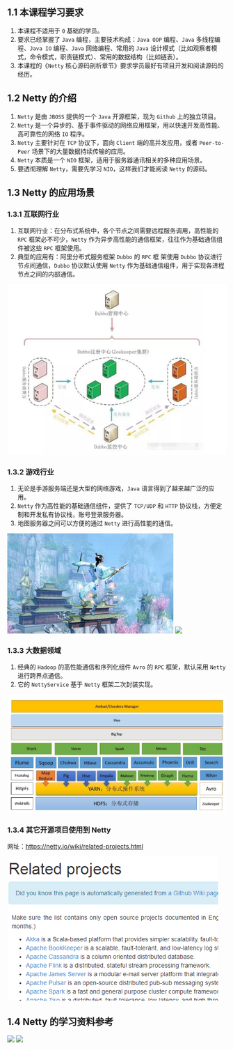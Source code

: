 ## 1.1 本课程学习要求

1. 本课程不适用于 `0` 基础的学员。
2. 要求已经掌握了 `Java` 编程，主要技术构成：`Java OOP` 编程、`Java` 多线程编程、`Java IO` 编程、`Java` 网络编程、常用的 `Java` 设计模式（比如观察者模式，命令模式，职责链模式）、常用的数据结构（比如链表）。
3. 本课程的《`Netty` 核心源码剖析章节》要求学员最好有项目开发和阅读源码的经历。

## 1.2 Netty 的介绍

1. `Netty` 是由 `JBOSS` 提供的一个 `Java` 开源框架，现为 `Github` 上的独立项目。
2. `Netty` 是一个异步的、基于事件驱动的网络应用框架，用以快速开发高性能、高可靠性的网络 `IO` 程序。
3. `Netty` 主要针对在 `TCP` 协议下，面向 `Client` 端的高并发应用，或者 `Peer-to-Peer` 场景下的大量数据持续传输的应用。
4. `Netty` 本质是一个 `NIO` 框架，适用于服务器通讯相关的多种应用场景。
5. 要透彻理解 `Netty`，需要先学习 `NIO`，这样我们才能阅读 `Netty` 的源码。

## 1.3 Netty 的应用场景

### 1.3.1 互联网行业

1. 互联网行业：在分布式系统中，各个节点之间需要远程服务调用，高性能的 `RPC` 框架必不可少，`Netty` 作为异步高性能的通信框架，往往作为基础通信组件被这些 `RPC` 框架使用。
2. 典型的应用有：阿里分布式服务框架 `Dubbo` 的 `RPC` 框 架使用 `Dubbo` 协议进行节点间通信，`Dubbo` 协议默认使用 `Netty` 作为基础通信组件，用于实现各进程节点之间的内部通信。

![](img\chapter01_01.png)

### 1.3.2 游戏行业

1. 无论是手游服务端还是大型的网络游戏，`Java` 语言得到了越来越广泛的应用。
2. `Netty` 作为高性能的基础通信组件，提供了 `TCP/UDP` 和 `HTTP` 协议栈，方便定制和开发私有协议栈，账号登录服务器。
3. 地图服务器之间可以方便的通过 `Netty` 进行高性能的通信。

![](img\chapter01_02.png) ![](img\img\chapter01_03.png)

### 1.3.3 大数据领域

1. 经典的 `Hadoop` 的高性能通信和序列化组件 `Avro` 的 `RPC` 框架，默认采用 `Netty` 进行跨界点通信。
2. 它的 `NettyService` 基于 `Netty` 框架二次封装实现。

![](img\chapter01_04.png)

### 1.3.4 其它开源项目使用到 Netty

网址：https://netty.io/wiki/related-projects.html

![](img\chapter01_05.png)

## 1.4 Netty 的学习资料参考

[![](img\https://img10.360buyimg.com/n1/jfs/t5227/173/1793618117/453810/1253bd90/59141c1dN7a93c127.jpg)](https://item.jd.com/12070975.html) [![](img\https://img11.360buyimg.com/n1/jfs/t1516/258/38352851/215555/68f629a5/555080b2Ne6cbf9e3.jpg)](https://item.jd.com/11681556.html)